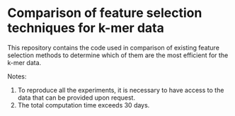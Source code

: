 # Comparison of feature selection techniques for k-mer data

This repository contains the code used in comparison of existing feature selection methods to determine which of them are the most efficient for the k-mer data.

Notes:
1. To reproduce all the experiments, it is necessary to have access to the data that can be provided upon request.
2. The total computation time exceeds 30 days.
